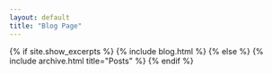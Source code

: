 ```yaml
---
layout: default
title: "Blog Page"
---
```


{% if site.show_excerpts %}
  {% include blog.html %}
{% else %}
  {% include archive.html title="Posts" %}
{% endif %}
